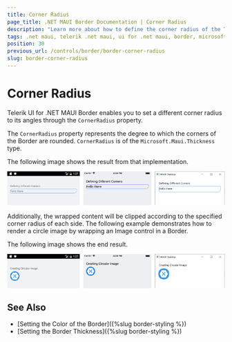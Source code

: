 ```yaml
---
title: Corner Radius
page_title: .NET MAUI Border Documentation | Corner Radius
description: "Learn more about how to define the corner radius of the Telerik UI for .NET MAUI Border control."
tags: .net maui, telerik .net maui, ui for .net maui, border, microsoft .net maui
position: 30
previous_url: /controls/border/border-corner-radius
slug: border-corner-radius
---
```


# Corner Radius

Telerik UI for .NET MAUI Border enables you to set a different corner radius to its angles through the `CornerRadius` property.

The `CornerRadius` property represents the degree to which the corners of the Border are rounded. `CornerRadius` is of the `Microsoft.Maui.Thickness` type.

<snippet id='border-features-cornerradius' />

The following image shows the result from that implementation.

![Border CornerRadius Example](images/border_corner_radius.png)

Additionally, the wrapped content will be clipped according to the specified corner radius of each side. The following example demonstrates how to render a circle image by wrapping an Image control in a Border.

<snippet id='border-features-circularimage' />

The following image shows the end result.

![Border Circular Image](images/border_circular-image.png)

## See Also

- [Setting the Color of the Border]({%slug border-styling %})
- [Setting the Border Thickness]({%slug border-styling %})
